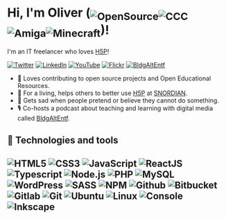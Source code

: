 # Hi, I'm Oliver (<sub>![OpenSource](https://img.icons8.com/color/30/open-source.png)![CCC](https://img.icons8.com/color/30/chaos-computer-club.png)![Amiga](https://img.icons8.com/color/30/commodore-amiga.png)![Minecraft](https://img.icons8.com/color/30/minecraft-logo.png)</sub>)!

I'm an IT freelancer who loves [H5P](https://h5p.org)!

[![Twitter](https://img.shields.io/badge/twitter-%231DA1F2.svg?style=for-the-badge&logo=twitter&logoColor=white)](https://twitter.com/otacke) [![LinkedIn](https://img.shields.io/badge/linkedin-%230077B5.svg?style=for-the-badge&logo=linkedin&logoColor=white)](https://www.linkedin.com/in/otacke/) [![YouTube](https://img.shields.io/badge/youtube-%23FF0000.svg?style=for-the-badge&logo=youtube&logoColor=white)](https://youtube.com/otacke) [![Flickr](https://img.shields.io/badge/flickr-%23FF0084.svg?style=for-the-badge&logo=flickr&logoColor=white)](https://twitter.com/otacke) [![BldgAltEntf](https://img.shields.io/badge/BldgAltEntf-%230b3c47.svg?style=for-the-badge&logo=podcast-addict&logoColor=white)](https://bldg-alt-entf.de)

- :gift_heart: Loves contributing to open source projects and Open Educational Resources.
- :bank: For a living, helps others to better use [H5P](https://h5p.org) at [SNORDIAN](https://snordian.de).
- :pleading_face: Gets sad when people pretend or believe they cannot do something.
- :studio_microphone: Co-hosts a podcast about teaching and learning with digital media called [BldgAltEntf](https://bldg-alt-entf.de).

## :wrench: Technologies and tools

![HTML5](https://img.icons8.com/color/30/html-5.png)
![CSS3](https://img.icons8.com/color/30/css3.png)
![JavaScript](https://img.icons8.com/color/30/javascript-logo-1.png)
![ReactJS](https://img.icons8.com/color/30/react-native.png)
![Typescript](https://img.icons8.com/color/30/typescript.png)
![Node.js](https://img.icons8.com/color/30/nodejs.png)
![PHP](https://img.icons8.com/color/30/php.png)
![MySQL](https://img.icons8.com/color/30/mysql.png)
![WordPress](https://img.icons8.com/color/30/wordpress.png)
![SASS](https://img.icons8.com/color/30/sass.png)
![NPM](https://img.icons8.com/color/30/npm.png)
![Github](https://img.icons8.com/material-outlined/30/github.png)
![Bitbucket](https://img.icons8.com/color/30/bitbucket.png)
![Gitlab](https://img.icons8.com/color/30/gitlab.png)
![Git](https://img.icons8.com/color/30/git.png)
![Ubuntu](https://img.icons8.com/color/30/ubuntu--v1.png)
![Linux](https://img.icons8.com/color/30/linux.png)
![Console](https://img.icons8.com/color/30/console.png)
![Inkscape](https://img.icons8.com/color/30/inkscape.png)
---

